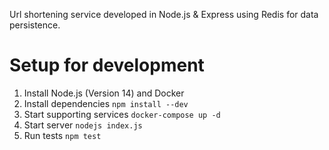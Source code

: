 Url shortening service developed in Node.js & Express using Redis for data persistence.

# Setup for development

1. Install Node.js (Version 14) and Docker
2. Install dependencies `npm install --dev`
3. Start supporting services `docker-compose up -d`
4. Start server `nodejs index.js`
5. Run tests `npm test`
